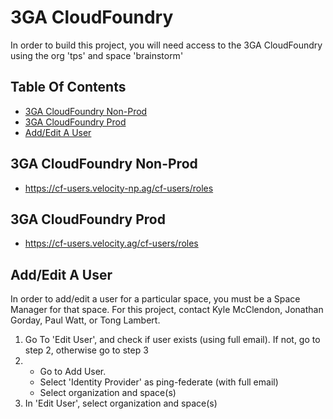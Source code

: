 # 3GA CloudFoundry

In order to build this project, you will need access to the 3GA CloudFoundry using the org 'tps' and space 'brainstorm'

## Table Of Contents
* [3GA CloudFoundry Non-Prod](#cfnp)
* [3GA CloudFoundry Prod](#cfp)
* [Add/Edit A User](#user)

<a name="cfnp"></a>
## 3GA CloudFoundry Non-Prod

* https://cf-users.velocity-np.ag/cf-users/roles

<a name="cfp"></a>
## 3GA CloudFoundry Prod

* https://cf-users.velocity.ag/cf-users/roles

<a name="user"></a>
## Add/Edit A User

In order to add/edit a user for a particular space, you must be a Space Manager for that space. For this project, contact Kyle McClendon, Jonathan Gorday, Paul Watt, or Tong Lambert.

1. Go To 'Edit User', and check if user exists (using full email). If not, go to step 2, otherwise go to step 3
2. * Go to Add User.
   * Select 'Identity Provider' as ping-federate (with full email)
   * Select organization and space(s)
3. In 'Edit User', select organization and space(s)
